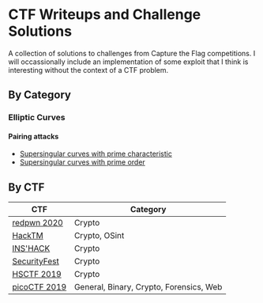 # CTF Writeups and Challenge Solutions

A collection of solutions to challenges from Capture the Flag competitions. I will occassionally include an implementation of some exploit that I think is interesting without the context of a CTF problem.

## By Category

### Elliptic Curves

#### Pairing attacks
- [Supersingular curves with prime characteristic](/tools/mov.html)
- [Supersingular curves with prime order](/misc/superprime/)


## By CTF

| CTF  | Category |
| ------------- | ------------- |
| [redpwn 2020](/redpwn)  | Crypto |
| [HackTM](/HackTM)  | Crypto, OSint |
| [INS'HACK](/INS’HACK)  | Crypto |
| [SecurityFest](/SecurityFest)  | Crypto  |
| [HSCTF 2019](/hsctf-2019/)  | Crypto  |
| [picoCTF 2019](/picoCTF-2019)  | General, Binary, Crypto, Forensics, Web  |

